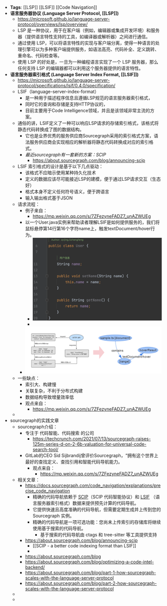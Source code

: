 - **Tags**: [[LSP]] [[LSIF]] [[Code Navigation]]
- **语言服务器协议 (Language Server Protocol, [[LSP]])**
	- https://microsoft.github.io/language-server-protocol/overviews/lsp/overview/
	- LSP 是一种协议，用于在客户端（例如，编辑器或集成开发环境）和服务器（提供语言特性支持的工具，如编译器或解析器）之间进行通信。
	- 通过使用 LSP，可以将语言特性的实现与客户端分离，使得一种语言的处理引擎可以为多种客户端提供服务，如语法高亮、代码补全、定义跳转、重命名、代码检查等。
	- 使用 LSP 的好处是，一旦为一种编程语言实现了一个 LSP 服务器，那么任何支持 LSP 的编辑器都可以利用这个服务器提供的语言特性。
- **语言服务器索引格式 (Language Server Index Format, [[LSIF]])**
	- https://microsoft.github.io/language-server-protocol/specifications/lsif/0.4.0/specification/
	- LSIF（language-server-index-format）
		- 是一种用于描述程序信息且遵循LSP规范的语言服务器索引格式，
		- 同时它的查询和存储是支持HTTP协议的，
		- 目前主要用于Code Intelligence领域，并且是该领域非常主流的方案。
	- 通俗的讲，LSIF定义了一种可以响应LSP请求的存储索引格式，该格式将静态代码转换成了图的数据结构。
		- 它也是业界优秀的服务供应商Sourcegraph采用的索引格式方案，语法服务供应商会实现相应的解析器将静态代码转换成对应的索引格式。
		- *最近sourcegraph有一套新的方案：SCIP*
			- https://about.sourcegraph.com/blog/announcing-scip
	- LSIF 索引格式的设计是基于以下几点驱动：
		- 该格式不应暗示使用某种持久化技术
		- 定义的数据应该尽可能接近LSP的建模，便于通过LSP请求交互（生态好）
		- 格式本身不定义任何符号语义，便于跨语言
		- 输入输出格式基于JSON
	- 请求流程：
		- 例子来自：
			- https://mp.weixin.qq.com/s/7ZFezyneFADZ7_unAZWUEg
		- 以一个User.java实例来帮助读者理解LSIF是如何提供服务的，我们将鼠标悬停第14行第16个字符name上，触发textDocument/hover行为。
			- ![image.png](../assets/image_1695474778850_0.png)
			-
		- ![image.png](../assets/image_1695461854987_0.png)
	- 一些缺点：
		- 索引大、构建慢
		- 关联复杂，不利于分布式构建
		- 数据结构导致增量效率低
		- 观点来自：
			- https://mp.weixin.qq.com/s/7ZFezyneFADZ7_unAZWUEg
	-
- sourcegraph的实践文章
	- sourcegraph介绍：
		- 专注于 代码智能、代码搜索 的公司
			- https://techcrunch.com/2021/07/13/sourcegraph-raises-125m-series-d-on-2-6b-valuation-for-universal-code-search-tool/
		- GitLab的CEO Sid Sijbrandij曾评价Sourcegraph，“拥有这个世界上最好的查找定义、查找引用和智能代码导航能力。
			- 观点来自：
				- https://mp.weixin.qq.com/s/7ZFezyneFADZ7_unAZWUEg
	- 相关文章：
		- https://docs.sourcegraph.com/code_navigation/explanations/precise_code_navigation
			- 精确的代码导航依赖于 [SCIP](https://github.com/sourcegraph/scip)（SCIP 代码智能协议）和 [LSIF](https://github.com/Microsoft/language-server-protocol/blob/master/indexFormat/specification.md) （语言服务器索引格式）数据来提供预先计算的代码导航。
			- 它提供快速且高度准确的代码导航，但需要定期生成并上传到您的 Sourcegraph 实例。
			- 精确的代码导航是一项可选功能：您尚未上传索引的存储库将继续使用基于搜索的代码导航。
				- 基于搜索的代码导航由 ctags 和 tree-sitter 等工具提供支持
		- https://about.sourcegraph.com/blog/announcing-scip
			- [[SCIP - a better code indexing format than LSIF]]
			-
		- https://about.sourcegraph.com/blog
		- https://about.sourcegraph.com/blog/optimizing-a-code-intel-backend/
		- https://about.sourcegraph.com/blog/part-1-how-sourcegraph-scales-with-the-language-server-protocol
		- https://about.sourcegraph.com/blog/part-2-how-sourcegraph-scales-with-the-language-server-protocol
	-
	-
